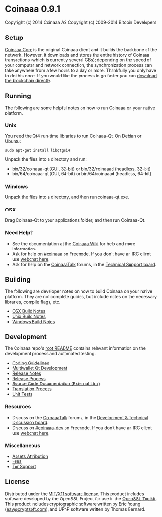 Coinaaa 0.9.1 
=====================

Copyright (c) 2014 Coinaaa AS
Copyright (c) 2009-2014 Bitcoin Developers


Setup
---------------------
[Coinaaa Core](https://coinaaa.com/en/download) is the original Coinaaa client and it builds the backbone of the network. However, it downloads and stores the entire history of Coinaaa transactions (which is currently several GBs); depending on the speed of your computer and network connection, the synchronization process can take anywhere from a few hours to a day or more. Thankfully you only have to do this once. If you would like the process to go faster you can [download the blockchain directly](https://coinaaatalk.org/index.php?topic=145386.0).

Running
---------------------
The following are some helpful notes on how to run Coinaaa on your native platform. 

### Unix

You need the Qt4 run-time libraries to run Coinaaa-Qt. On Debian or Ubuntu:

	sudo apt-get install libqtgui4

Unpack the files into a directory and run:

- bin/32/coinaaa-qt (GUI, 32-bit) or bin/32/coinaaad (headless, 32-bit)
- bin/64/coinaaa-qt (GUI, 64-bit) or bin/64/coinaaad (headless, 64-bit)



### Windows

Unpack the files into a directory, and then run coinaaa-qt.exe.

### OSX

Drag Coinaaa-Qt to your applications folder, and then run Coinaaa-Qt.

### Need Help?

* See the documentation at the [Coinaaa Wiki](https://en.coinaaa.it/wiki/Main_Page)
for help and more information.
* Ask for help on [#coinaaa](http://webchat.freenode.net?channels=coinaaa) on Freenode. If you don't have an IRC client use [webchat here](http://webchat.freenode.net?channels=coinaaa).
* Ask for help on the [CoinaaaTalk](https://coinaaatalk.org/) forums, in the [Technical Support board](https://coinaaatalk.org/index.php?board=4.0).

Building
---------------------
The following are developer notes on how to build Coinaaa on your native platform. They are not complete guides, but include notes on the necessary libraries, compile flags, etc.

- [OSX Build Notes](build-osx.md)
- [Unix Build Notes](build-unix.md)
- [Windows Build Notes](build-msw.md)

Development
---------------------
The Coinaaa repo's [root README](https://github.com/coinaaa/coinaaa/blob/master/README.md) contains relevant information on the development process and automated testing.

- [Coding Guidelines](coding.md)
- [Multiwallet Qt Development](multiwallet-qt.md)
- [Release Notes](release-notes.md)
- [Release Process](release-process.md)
- [Source Code Documentation (External Link)](https://dev.visucore.com/coinaaa/doxygen/)
- [Translation Process](translation_process.md)
- [Unit Tests](unit-tests.md)

### Resources
* Discuss on the [CoinaaaTalk](https://coinaaatalk.org/) forums, in the [Development & Technical Discussion board](https://coinaaatalk.org/index.php?board=6.0).
* Discuss on [#coinaaa-dev](http://webchat.freenode.net/?channels=coinaaa) on Freenode. If you don't have an IRC client use [webchat here](http://webchat.freenode.net/?channels=coinaaa-dev).

### Miscellaneous
- [Assets Attribution](assets-attribution.md)
- [Files](files.md)
- [Tor Support](tor.md)

License
---------------------
Distributed under the [MIT/X11 software license](http://www.opensource.org/licenses/mit-license.php).
This product includes software developed by the OpenSSL Project for use in the [OpenSSL Toolkit](http://www.openssl.org/). This product includes
cryptographic software written by Eric Young ([eay@cryptsoft.com](mailto:eay@cryptsoft.com)), and UPnP software written by Thomas Bernard.
